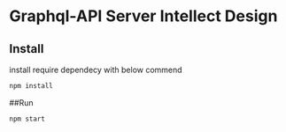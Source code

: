 # Graphql-API Server Intellect Design

## Install 
install require dependecy with below commend
```sh
npm install
```
##Run

```sh
npm start
```

